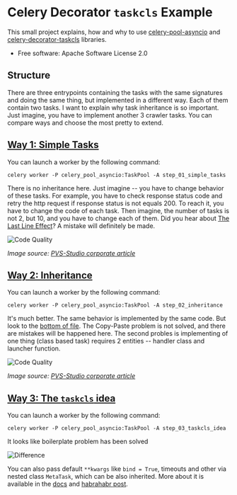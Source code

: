Celery Decorator `taskcls` Example
===============

This small project explains, how and why to use [celery-pool-asyncio](https://pypi.org/project/celery-pool-asyncio/) and [celery-decorator-taskcls](https://pypi.org/project/celery-decorator-taskcls/) libraries.

* Free software: Apache Software License 2.0

Structure
--------

There are three entrypoints containing the tasks with the same signatures and doing the same thing, but implemented in a different way. Each of them contain two tasks. I want to explain why task inheritance is so important. Just imagine, you have to implement another 3 crawler tasks. You can compare ways and choose the most pretty to extend.


[Way 1: Simple Tasks](https://github.com/kai3341/celery-decorator-taskcls-example/blob/master/step_01_simple_tasks.py)
--------

You can launch a worker by the following command:

```
celery worker -P celery_pool_asyncio:TaskPool -A step_01_simple_tasks
```

There is no inheritance here. Just imagine -- you have to change behavior of these tasks. For example, you have to check response status code and retry the http request if response status is not equals 200. To reach it, you have to change the code of each task. Then imagine, the number of tasks is not 2, but 10, and you have to change each of them. Did you hear about [The Last Line Effect](https://www.viva64.com/en/b/0260/)? A mistake will definitely be made.

![Code Quality](https://hsto.org/getpro/habr/post_images/df2/7f4/bcd/df27f4bcd139790b322570ee2f48e1ab.png)

*Image source: [PVS-Studio corporate article](https://habr.com/en/company/pvs-studio/blog/472492/)*

[Way 2: Inheritance](https://github.com/kai3341/celery-decorator-taskcls-example/blob/master/step_02_inheritance.py)
--------

You can launch a worker by the following command:

```
celery worker -P celery_pool_asyncio:TaskPool -A step_02_inheritance
```

It's much better. The same behavior is implemented by the same code. But look to the [bottom of file](https://github.com/kai3341/celery-decorator-taskcls-example/blob/master/step_02_inheritance.py#L47). The Copy-Paste problem is not solved, and there are mistakes will be happened here. The second probles is implementing of one thing (class based task) requires 2 entities -- handler class and launcher function.

![Code Quality](https://import.viva64.com/docx/blog/0644_Haiku_3/image1.png)

*Image source: [PVS-Studio corporate article](https://habr.com/en/company/pvs-studio/blog/461253/)*

[Way 3: The `taskcls` idea](https://github.com/kai3341/celery-decorator-taskcls-example/blob/master/step_03_taskcls_idea.py)
--------

You can launch a worker by the following command:

```
celery worker -P celery_pool_asyncio:TaskPool -A step_03_taskcls_idea
```

It looks like boilerplate problem has been solved

![Difference](https://camo.githubusercontent.com/86d73c65187de35c988dfa361f007f1b63e1cc52/68747470733a2f2f686162726173746f726167652e6f72672f776562742f6f722f746f2f71642f6f72746f71646964616e62727631647470636231643578647275302e706e67)

You can also pass default `**kwargs` like `bind = True`, timeouts and other via nested class `MetaTask`, which can be also inherited. More about it is available in the [docs](https://pypi.org/project/celery-decorator-taskcls/) and [habrahabr post](https://habr.com/ru/post/470547/).
